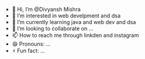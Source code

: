 - 👋 Hi, I’m @Divyansh Mishra
- 👀 I’m interested in web develpment and dsa 
- 🌱 I’m currently learning java and web dev and dsa
- 💞️ I’m looking to collaborate on ...
- 📫 How to reach me through linkden and instagram
- 😄 Pronouns: ...
- ⚡ Fun fact: ...

<!---
Divyansh426/Divyansh426 is a ✨ special ✨ repository because its `README.md` (this file) appears on your GitHub profile.
You can click the Preview link to take a look at your changes.
--->
